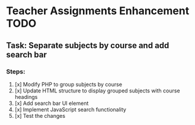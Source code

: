 # Teacher Assignments Enhancement TODO

## Task: Separate subjects by course and add search bar

### Steps:
1. [x] Modify PHP to group subjects by course
2. [x] Update HTML structure to display grouped subjects with course headings
3. [x] Add search bar UI element
4. [x] Implement JavaScript search functionality
5. [x] Test the changes
